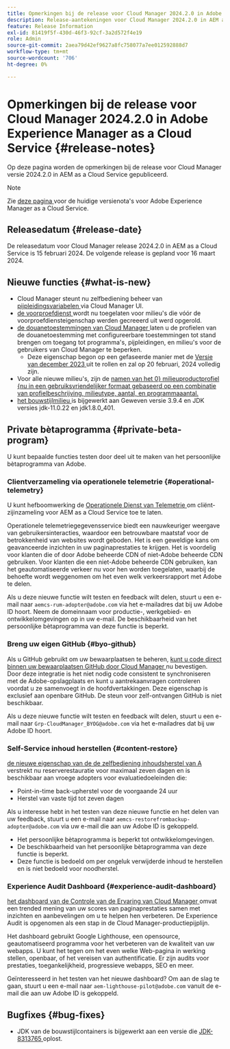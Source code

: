 ```yaml
---
title: Opmerkingen bij de release voor Cloud Manager 2024.2.0 in Adobe Experience Manager as a Cloud Service
description: Release-aantekeningen voor Cloud Manager 2024.2.0 in AEM as a Cloud Service.
feature: Release Information
exl-id: 81419f5f-430d-46f3-92cf-3a2d572f4e19
role: Admin
source-git-commit: 2aea79d42ef9627a8fc758077a7ee012592888d7
workflow-type: tm+mt
source-wordcount: '706'
ht-degree: 0%

---
```


# Opmerkingen bij de release voor Cloud Manager 2024.2.0 in Adobe Experience Manager as a Cloud Service {#release-notes}

Op deze pagina worden de opmerkingen bij de release voor Cloud Manager versie 2024.2.0 in AEM as a Cloud Service gepubliceerd.

>[!NOTE]
>
>Zie [ deze pagina ](/help/release-notes/release-notes-cloud/release-notes-current.md) voor de huidige versienota&#39;s voor Adobe Experience Manager as a Cloud Service.

## Releasedatum {#release-date}

De releasedatum voor Cloud Manager release 2024.2.0 in AEM as a Cloud Service is 15 februari 2024. De volgende release is gepland voor 16 maart 2024.

## Nieuwe functies {#what-is-new}

* Cloud Manager steunt nu zelfbediening beheer van [ pijpleidingsvariabelen ](/help/implementing/cloud-manager/configuring-pipelines/pipeline-variables.md) via Cloud Manager UI.
* [ de voorproefdienst ](/help/implementing/cloud-manager/manage-environments.md#access-preview-sevice) wordt nu toegelaten voor milieu&#39;s die vóór de voorproefdiensteigenschap werden gecreeerd uit werd opgerold.
* [ de douanetoestemmingen van Cloud Manager ](/help/implementing/cloud-manager/custom-permissions.md) laten u de profielen van de douanetoestemming met configureerbare toestemmingen tot stand brengen om toegang tot programma&#39;s, pijpleidingen, en milieu&#39;s voor de gebruikers van Cloud Manager te beperken.
   * Deze eigenschap begon op een gefaseerde manier met de [ Versie van december 2023 ](/help/implementing/cloud-manager/release-notes/2023/2023-12-0.md) uit te rollen en zal op 20 februari, 2024 volledig zijn.
* Voor alle nieuwe milieu&#39;s, zijn de [ namen van het 0} milieuproductprofiel {nu in een gebruiksvriendelijker formaat gebaseerd op een combinatie van profielbeschrijving, milieutype, aantal, en programmaaantal.](/help/onboarding/aem-cs-team-product-profiles.md)
* [ het bouwstijlmilieu ](/help/implementing/cloud-manager/getting-access-to-aem-in-cloud/build-environment-details.md) is bijgewerkt aan Geweven versie 3.9.4 en JDK versies jdk-11.0.22 en jdk1.8.0_401.

## Private bètaprogramma {#private-beta-program}

U kunt bepaalde functies testen door deel uit te maken van het persoonlijke bètaprogramma van Adobe.

### Clientverzameling via operationele telemetrie {#operational-telemetry}

U kunt hefboomwerking de [ Operationele Dienst van Telemetrie ](/help/implementing/cloud-manager/content-requests.md#cliendside-collection) om cliënt-zijinzameling voor AEM as a Cloud Service toe te laten.

Operationele telemetriegegevensservice biedt een nauwkeuriger weergave van gebruikersinteracties, waardoor een betrouwbare maatstaf voor de betrokkenheid van websites wordt geboden. Het is een geweldige kans om geavanceerde inzichten in uw paginaprestaties te krijgen. Het is voordelig voor klanten die of door Adobe beheerde CDN of niet-Adobe beheerde CDN gebruiken. Voor klanten die een niet-Adobe beheerde CDN gebruiken, kan het geautomatiseerde verkeer nu voor hen worden toegelaten, waarbij de behoefte wordt weggenomen om het even welk verkeersrapport met Adobe te delen.

Als u deze nieuwe functie wilt testen en feedback wilt delen, stuurt u een e-mail naar `aemcs-rum-adopter@adobe.com` via het e-mailadres dat bij uw Adobe ID hoort. Neem de domeinnaam voor productie-, werkgebied- en ontwikkelomgevingen op in uw e-mail. De beschikbaarheid van het persoonlijke bètaprogramma van deze functie is beperkt.

### Breng uw eigen GitHub {#byo-github}

Als u GitHub gebruikt om uw bewaarplaatsen te beheren, [ kunt u code direct binnen uw bewaarplaatsen GitHub door Cloud Manager ](/help/implementing/cloud-manager/managing-code/private-repositories.md) nu bevestigen. Door deze integratie is het niet nodig code consistent te synchroniseren met de Adobe-opslagplaats en kunt u aantrekaanvragen controleren voordat u ze samenvoegt in de hoofdvertakkingen. Deze eigenschap is exclusief aan openbare GitHub. De steun voor zelf-ontvangen GitHub is niet beschikbaar.

Als u deze nieuwe functie wilt testen en feedback wilt delen, stuurt u een e-mail naar `Grp-CloudManager_BYOG@adobe.com` via het e-mailadres dat bij uw Adobe ID hoort.

### Self-Service inhoud herstellen {#content-restore}

[ de nieuwe eigenschap van de de zelfbediening inhoudsherstel van A ](/help/operations/restore.md) verstrekt nu reserverestauratie voor maximaal zeven dagen en is beschikbaar aan vroege adopters voor evaluatiedoeleinden die:

* Point-in-time back-upherstel voor de voorgaande 24 uur
* Herstel van vaste tijd tot zeven dagen

Als u interesse hebt in het testen van deze nieuwe functie en het delen van uw feedback, stuurt u een e-mail naar `aemcs-restorefrombackup-adopter@adobe.com` via uw e-mail die aan uw Adobe ID is gekoppeld.

* Het persoonlijke bètaprogramma is beperkt tot ontwikkelomgevingen.
* De beschikbaarheid van het persoonlijke bètaprogramma van deze functie is beperkt.
* Deze functie is bedoeld om per ongeluk verwijderde inhoud te herstellen en is niet bedoeld voor noodherstel.

### Experience Audit Dashboard {#experience-audit-dashboard}

[ het dashboard van de Controle van de Ervaring van Cloud Manager ](/help/implementing/cloud-manager/reports/report-experience-audit.md) omvat een trended mening van uw scores van paginaprestaties samen met inzichten en aanbevelingen om u te helpen hen verbeteren. De Experience Audit is opgenomen als een stap in de Cloud Manager-productiepijplijn.

Het dashboard gebruikt Google Lighthouse, een opensource, geautomatiseerd programma voor het verbeteren van de kwaliteit van uw webapps. U kunt het tegen om het even welke Web-pagina in werking stellen, openbaar, of het vereisen van authentificatie. Er zijn audits voor prestaties, toegankelijkheid, progressieve webapps, SEO en meer.

Geïnteresseerd in het testen van het nieuwe dashboard? Om aan de slag te gaan, stuurt u een e-mail naar `aem-lighthouse-pilot@adobe.com` vanuit de e-mail die aan uw Adobe ID is gekoppeld.

## Bugfixes {#bug-fixes}

* JDK van de bouwstijlcontainers is bijgewerkt aan een versie die [ JDK-8313765 ](https://bugs.openjdk.org/browse/JDK-8313765) oplost.
